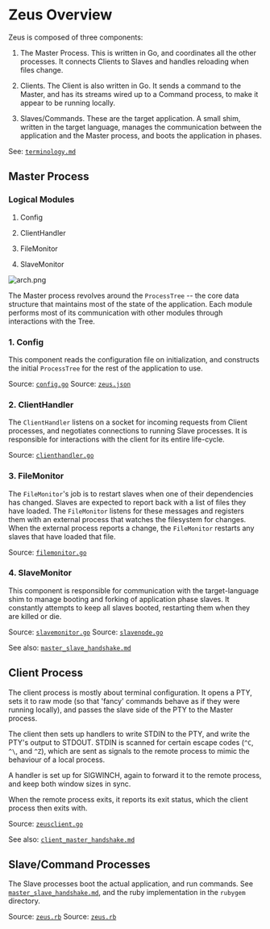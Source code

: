 # Zeus Overview

Zeus is composed of three components:

1. The Master Process. This is written in Go, and coordinates all the other processes. It connects Clients to Slaves and handles reloading when files change.

2. Clients. The Client is also written in Go. It sends a command to the Master, and has its streams wired up to a Command process, to make it appear to be running locally.

3. Slaves/Commands. These are the target application. A small shim, written in the target language, manages the communication between the application and the Master process, and boots the application in phases.

See: [`terminology.md`](terminology.md)

## Master Process

### Logical Modules

1. Config

2. ClientHandler

3. FileMonitor

4. SlaveMonitor

![arch.png](//raw.github.com/burke/zeus/master/docs/arch.png)

The Master process revolves around the `ProcessTree` -- the core data structure that maintains most of the state of the application. Each module performs most of its communication with other modules through interactions with the Tree.

### 1. Config

This component reads the configuration file on initialization, and constructs the initial `ProcessTree` for the rest of the application to use.

Source: [`config.go`](../zeusmaster/config.go)
Source: [`zeus.json`](../examples/zeus.json)

### 2. ClientHandler

The `ClientHandler` listens on a socket for incoming requests from Client processes, and negotiates connections to running Slave processes. It is responsible for interactions with the client for its entire life-cycle.

Source: [`clienthandler.go`](../zeusmaster/clienthandler.go)

### 3. FileMonitor

The `FileMonitor`'s job is to restart slaves when one of their dependencies has changed. Slaves are expected to report back with a list of files they have loaded. The `FileMonitor` listens for these messages and registers them with an external process that watches the filesystem for changes. When the external process reports a change, the `FileMonitor` restarts any slaves that have loaded that file.

Source: [`filemonitor.go`](../zeusmaster/filemonitor.go)

### 4. SlaveMonitor

This component is responsible for communication with the target-language shim to manage booting and forking of application phase slaves. It constantly attempts to keep all slaves booted, restarting them when they are killed or die.

Source: [`slavemonitor.go`](../zeusmaster/slavemonitor.go)
Source: [`slavenode.go`](../zeusmaster/slavenode.go)

See also: [`master_slave_handshake.md`](master_slave_handshake.md)

## Client Process

The client process is mostly about terminal configuration. It opens a PTY, sets it to raw mode (so that 'fancy' commands behave as if they were running locally), and passes the slave side of the PTY to the Master process.

The client then sets up handlers to write STDIN to the PTY, and write the PTY's output to STDOUT. STDIN is scanned for certain escape codes (`^C`, `^\`, and `^Z`), which are sent as signals to the remote process to mimic the behaviour of a local process.

A handler is set up for SIGWINCH, again to forward it to the remote process, and keep both window sizes in sync.

When the remote process exits, it reports its exit status, which the client process then exits with.

Source: [`zeusclient.go`](../zeusclient/zeusclient.go)

See also: [`client_master_handshake.md`](client_master_handshake.md)

## Slave/Command Processes

The Slave processes boot the actual application, and run commands. See [`master_slave_handshake.md`](master_slave_handshake.md), and the ruby implementation in the `rubygem` directory.

Source: [`zeus.rb`](../rubygem/lib/zeus.rb)
Source: [`zeus.rb`](../rubygem/lib/zeus/rails.rb)
